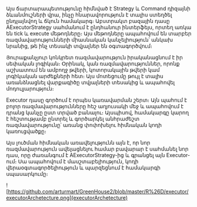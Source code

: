 Այս ճարտարապետությունը հիմնված է Strategy և Command դիզայնի ձևանմուշների վրա, ինչը հնարավորություն է տալիս ստեղծել ընդլայնվող և ճկուն համակարգ։ Աբստրակտ բազային դասը AExecutorStrategy սահմանում է ընդհանուր ինտերֆեյս, որտեղ առկա են tick և execute մեթոդները։ Այս մեթոդները ապահովում են տարբեր ռազմավարությունների միասնական կանչելիություն՝ անկախ նրանից, թե ինչ տեսակի տվյալներ են օգտագործվում։

Յուրաքանչյուր կոնկրետ ռազմավարություն իրականացնում է իր սեփական լոգիկան։ Օրինակ, կան ռազմավարություններ, որոնք աշխատում են ամբողջ թվերի, կոտորակային թվերի կամ լոգիկական արժեքների հետ։ Այս մոտեցումը թույլ է տալիս առանձնացնել վարքագիծը տվյալների տեսակից և ապահովել մոդուլյարություն։

Executor դասը գործում է որպես կառավարման շերտ։ Այն պահում է բոլոր ռազմավարությունները հեշ աղյուսակի մեջ և ապահովում է դրանց կանչը ըստ տրված բանալու։ Այսպիսով, համակարգը կարող է հեշտությամբ ընտրել և գործարկել անհրաժեշտ ռազմավարությունը՝ առանց փոփոխելու հիմնական կոդի կառուցվածքը։

Այս լուծման հիմնական առավելությունն այն է, որ նոր ռազմավարություն ավելացնելու համար բավարար է սահմանել նոր դաս, որը ժառանգում է AExecutorStrategy-ից և գրանցել այն Executor-ում։ Սա ապահովում է մասշտաբելիություն, կոդի վերաօգտագործելիություն և պարզեցնում է համակարգի սպասարկումը։


![https://github.com/arturmart/GreenHouse2/blob/master/R%26D/executor/executorArchetecture.png](executorArchetecture)
